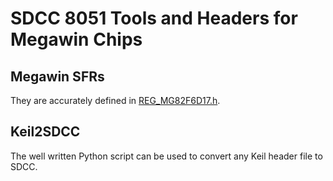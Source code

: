 # SDCC 8051 Tools and Headers for Megawin Chips
## Megawin SFRs
They are accurately defined in [REG_MG82F6D17.h](Megawin/MG82F6D17_DK_v1.07/include/REG_MG82F6D17.h).
## Keil2SDCC
The well written Python script can be used to convert any Keil header file to SDCC.